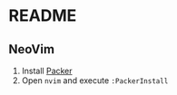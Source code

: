 # README

## NeoVim

1. Install [Packer](packer)
2. Open `nvim` and execute `:PackerInstall`



[packer]: https://github.com/wbthomason/packer.nvim
